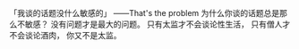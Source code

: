 「我谈的话题没什么敏感的」  ——That's the problem 为什么你谈的话题总是那么不敏感？ 没有问题才是最大的问题。 只有太监才不会谈论性生活， 只有僧人才不会谈论酒肉， 你又不是太监。